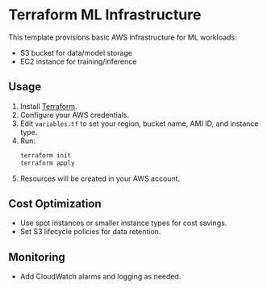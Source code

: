 # Terraform ML Infrastructure

This template provisions basic AWS infrastructure for ML workloads:
- S3 bucket for data/model storage
- EC2 instance for training/inference

## Usage

1. Install [Terraform](https://www.terraform.io/).
2. Configure your AWS credentials.
3. Edit `variables.tf` to set your region, bucket name, AMI ID, and instance type.
4. Run:
   ```sh
   terraform init
   terraform apply
   ```
5. Resources will be created in your AWS account.

## Cost Optimization
- Use spot instances or smaller instance types for cost savings.
- Set S3 lifecycle policies for data retention.

## Monitoring
- Add CloudWatch alarms and logging as needed. 